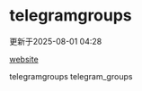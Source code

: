 # telegramgroups
更新于2025-08-01 04:28

[website](https://allgroups.github.io/telegramgroups/)

telegramgroups
telegram_groups

